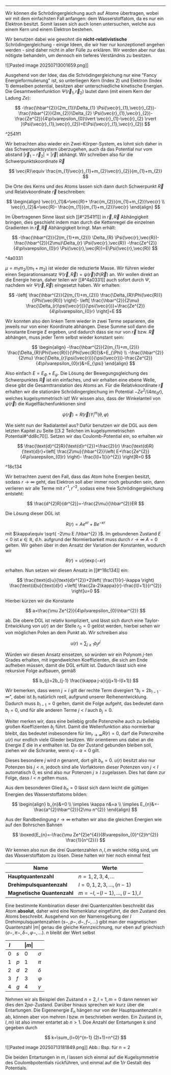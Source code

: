 ***

Wir können die Schrödingergleichung auch auf Atome übertragen, wobei wir mit dem einfachsten Fall anfangen: dem Wasserstoffatom, da es nur ein Elektron besitzt. Somit lassen sich auch Ionen untersuchen, welche aus einem Kern und einem Elektron bestehen.

Wir benutzen dabei wie gewohnt die **nicht-relativistische** Schrödingergleichung - einige Ideen, die wir hier nur konzeptionell angehen werden - sind daher nicht in aller Fülle zu erklären. Wir werden aber nur das nötigste behandeln, um dennoch ein tieferes Verständnis zu besitzen.

![[Pasted image 20250713001659.png]]

Ausgehend von der Idee, das die Schrödingergleichung nur eine "Fancy Energieformulierung" ist, so unterliegen Kern (Index 2) und Elektron (Index 1) demselben potential, besitzen aber unterschiedliche kinetische Energien. Die Gesamtwellenfunktion $\Psi(\vec{r}_{1},\vec{r}_{2})$ lautet dann (mit einem Kern der Ladung $Ze$):

$$
-\frac{\hbar^{2}}{2m_{1}}\Delta_{1} \Psi(\vec{r}_{1},\vec{r}_{2})-\frac{\hbar^{2}}{2m_{2}}\Delta_{2} \Psi(\vec{r}_{1},\vec{r}_{2})-\frac{Ze^{2}}{4\pi\varepsilon_{0}\lvert \vec{r}_{1}-\vec{r}_{2} \rvert }\Psi(\vec{r}_{1},\vec{r}_{2})=E\Psi(\vec{r}_{1},\vec{r}_{2})
$$

^2541f1

Wir betrachten also wieder ein Zwei-Körper-System, es lohnt sich daher in das Schwerpunktsystem überzugehen, auch da das Potential nur vom abstand $\lvert \vec{r}_{1}-\vec{r}_{2} \rvert=\lvert \vec{r} \rvert$ abhängt. Wir schreiben also für die Schwerpunktskoordinate $\vec{R}$

$$
\vec{R}\equiv \frac{m_{1}\vec{r}_{1}+m_{2}\vec{r}_{2}}{m_{1}+m_{2}}
$$

Die Orte des Kerns und des Atoms lassen sich dann durch Schwerpunkt $\vec{R}$ und Relativkoordinate $\vec{r}$ beschreiben:

$$
\begin{align}
\vec{r}_{1}&=\vec{R}+ \frac{m_{2}}{m_{1}+m_{2}}\vec{r} \\
\vec{r}_{2}&=\vec{R}- \frac{m_{1}}{m_{1}+m_{2}}\vec{r}
\end{align}
$$

Im Übertragenen Sinne lässt sich [[#^2541f1]] in $\vec{r},\vec{R}$ Abhängigkeit bringen, dies geschieht indem man durch die Kettenregel die einzelnen Gradienten in $\vec{r},\vec{R}$ Abhängigkeit bringt. Man erhält:

$$
-\frac{\hbar^{2}}{2(m_{1}+m_{2})} \Delta_{R} \Psi(\vec{r},\vec{R})-\frac{\hbar^{2}}{2\mu}\Delta_{r} \Psi(\vec{r},\vec{R}) -\frac{Ze^{2}}{4\pi\varepsilon_{0}r} \Psi(\vec{r},\vec{R})=E\Psi(\vec{r},\vec{R})
$$

^4a0331

$\mu=m_{1}m_{2} /(m_{1}+m_{2})$ ist wieder die reduzierte Masse. Wir führen wieder einen Separationsansatz $\Psi(\vec{r},\vec{R})=\psi(\vec{r})\Phi(\vec{R})$ an. Wir wollen direkt an die Energie heran, daher teilen wir [[#^4a0331]] auch sofort durch $\Psi$, nachdem wir $\Psi(\vec{r},\vec{R})$ eingesetzt haben. Wir erhalten:

$$
-\left[ \frac{\hbar^{2}}{2(m_{1}+m_{2})} \frac{\Delta_{R}\Phi(\vec{R})}{\Phi(\vec{R})} \right]- \left[  \frac{\hbar^{2}}{2\mu} \frac{\Delta_{r}\psi(\vec{r})}{\psi(\vec{r})}+\frac{Ze^{2}}{4\pi\varepsilon_{0}r} \right]=E
$$

Wir konnten also den linken Term wieder in zwei Terme separieren, die jeweils nur von einer Koordinate abhängen. Diese Summe soll dann die konstante Energie $E$ ergeben, und dadurch dass sie nur von $\vec{r}$ bzw. $\vec{R}$ abhängen, muss jeder Term selbst wieder konstant sein:

$$
\begin{align}
-\frac{\hbar^{2}}{2(m_{1}+m_{2})} \frac{\Delta_{R}\Phi(\vec{R})}{\Phi(\vec{R})}&=E_{\Phi} \\
-\frac{\hbar^{2}}{2\mu} \frac{\Delta_{r}\psi(\vec{r})}{\psi(\vec{r})}-\frac{Ze^{2}}{4\pi\varepsilon_{0}r}&=E_{\psi}
\end{align}
$$

Also einfach $E=E_{\Phi}+E_{\psi}$. Die Lösung der Bewegungsgleichung des Schwerpunktes $\vec{R}$ ist ein einfaches, und wir erhalten eine ebene Welle, diese gibt die Gesamttranslation des Atoms an. Für die Relativkoordinate $\vec{r}$ erhalten wir die stationäre Schrödingergleichung im Potential $-Ze^{2} /(4\pi\varepsilon_{0}r)$, welches kugelsymmetrisch ist! Wir wissen also, dass der Winkelanteil von $\psi(\vec{r})$ die Kugelflächenfunktionen sind

$$
\psi(\vec{r})=R(\vec{r}) Y_{l}^{m}(\theta,\varphi)
$$

Wie sieht nun der Radialanteil aus? Dafür benutzen wir die DGL aus dem letzten Kapitel zu Seite [[3.2 Teilchen im kugelsymmetrischen Potential#^dd8c70]]. Setzen wir das Coulomb-Potential ein, so erhalten wir

$$
\frac{\text{d}^{2}R}{\text{d}r^{2}}+\frac{2}{r} \frac{\text{d}R}{\text{d}r}+\left[ \frac{2\mu}{\hbar^{2}}\left( E+\frac{Ze^{2}}{4\pi\varepsilon_{0}r} \right)- \frac{l(l+1)}{r^{2}} \right]R=0  
$$

^18c134

Wir betrachten zuerst den Fall, dass das Atom hohe Energien besitzt, sodass $r\to \infty$ geht, das Elektron soll aber immer noch gebunden sein, dann verlieren wir alle Terme mit $r^{-1},r^{-2}$, sodass eine freie Schrödingergleichung entsteht:

$$
\frac{d^{2}R}{dr^{2}}=-\frac{2\mu}{\hbar^{2}}ER
$$

Die Lösung dieser DGL ist

$$
R(r)=Ae^{\kappa r}+Be^{-\kappa r}
$$

mit $\kappa\equiv \sqrt{ -2\mu E /\hbar^{2} }$. Im gebundenen Zustand $E<0$ ist $\kappa \in \mathbb{R}$, d.h. aufgrund der Normierbarkeit muss durch $r\to \infty$ $A=0$ gelten. Wir gehen über in den Ansatz der Variation der Konstanten, wodurch wir

$$
R(r)=u(r) \exp(-\kappa r)
$$

erhalten. Nun setzen wir diesen Ansatz in [[#^18c134]] ein:

$$
\frac{\text{d}u}{\text{d}r^{2}}+2\left( \frac{1}{r}-\kappa \right) \frac{\text{d}u}{\text{d}r} +\left[ \frac{2a-2\kappa}{r}-\frac{l(l+1)}{r^{2}} \right]u=0  
$$

Hierbei kürzen wir die Konstante

$$
a=\frac{\mu Ze^{2}}{4\pi\varepsilon_{0}\hbar^{2}}
$$

ab. Die obere DGL ist relativ kompliziert, und lässt sich durch eine Taylor-Entwicklung von $u(r)$ an der Stelle $r_{0}=0$ gelöst werden, hierbei sehen wir von möglichen Polen an dem Punkt ab. Wir schreiben also

$$
u(r)=\sum_{j\geq 1} b_{j}r^{j}
$$

Würden wir diesen Ansatz einsetzen, so würden wir ein Polynom $j$-ten Grades erhalten, mit irgendwelchen Koeffizienten, die sich am Ende aufheben müssen, damit die DGL erfüllt ist. Dadurch lässt sich eine rekursive Folge aufbauen, gemäß

$$
b_{j}=2b_{j-1} \frac{\kappa j-a}{j(j+1)-l(l+1)}
$$

Wir bemerken, dass wenn $j=l$ gilt der rechte Term divergiert "$b_{l}=2b_{l-1}\cdot \infty$", dabei ist $b_{l}$ natürlich reell, aufgrund unserer Reihenentwicklung. Dadurch muss $b_{l-1}=0$ gelten, damit die Folge aufgeht, das bedeutet dann $b_{l}=0$, und für alle anderen Terme $j<l$ auch $b_{j}=0$. 

Weiter merken wir, dass eine beliebig große Potenzreihe auch zu beliebig großen Koeffizienten $b_{j}$ führt. Damit die Wellenfunktion also normierbar bleibt, das bedeutet insbesondere für $\lim_{ r \to \infty }R(r)=0$, darf die Potenzreihe $u(r)$ nur endlich viele Glieder besitzen. Wir orientieren uns dabei an die Energie $E$ die in $\kappa$ enthalten ist. Da der Zustand gebunden bleiben soll, ziehen wir die Schranke, wenn $\kappa j-a=0$ gilt. 

Dieses besondere $j$ wird $n$ genannt, dort gilt $b_{n}=0$. $u(r)$ besitzt also nur Potenzen bis $j<n$, jedoch sind alle Vorfaktoren dieser Potenzen von $j<l$ automatisch $0$, es sind also nur Potenzen $j\geq l$ zugelassen. Dies hat dann zur Folge, dass $l<n$ gelten muss. 

Aus dem besonderen Glied $b_{n}=0$ lässt sich dann leicht die gültigen Energien des Wasserstoffatoms bilden:

$$
\begin{align}
b_{n}&=0 \\
\implies \kappa n&=a \\
\implies E_{n}&=-\frac{a^{2}\hbar^{2}}{2\mu n^{2}}
\end{align}
$$

Aus der Randbedingung $r\to \infty$ erhalten wir also die gleichen Energien wie auf den Bohrschen Bahnen

$$
\boxed{E_{n}=-\frac{\mu Ze^{2}e^{4}}{8\varepsilon_{0}^{2}h^{2}} \frac{1}{n^{2}}}
$$

Wir kennen also nun die drei Quantenzahlen $n,l,m$ welche nötig sind, um das Wasserstoffatom zu lösen. Diese halten wir hier noch einmal fest

| Name                        | Werte                       |
| --------------------------- | --------------------------- |
| **Hauptquantenzahl**        | $n=1,2,3,4,\dots$           |
| **Drehimpulsquantenzahl**   | $l=0,1,2,3,\dots,(n-1)$     |
| **Magnetische Quantenzahl** | $m=-l,-(l-1),\dots,(l-1),l$ |

Eine bestimmte Kombination dieser drei Quantenzahlen beschreibt das Atom **absolut**, daher wird eine Nomenklatur eingeführt, die den Zustand des Atoms beschreibt. Ausgehend von der Namensgebung der $l$ Drehimpulsquantenzahlen ($s-,p-,d-,f-,\dots$) gibt man der magnetischen Quantenzahl $\lvert m \rvert$ genau die gleiche Kennzeichnung, nur eben auf griechisch ($\sigma-,\pi-,\delta-,\varphi-,\dots$). $n$ bleibt der Wert selbst

| $l$ |     | $\lvert m \rvert$ |           |
| --- | --- | ----------------- | --------- |
| $0$ | $s$ | $0$               | $\sigma$  |
| $1$ | $p$ | $1$               | $\pi$     |
| $2$ | $d$ | $2$               | $\delta$  |
| $3$ | $f$ | $3$               | $\varphi$ |
| $4$ | $g$ | $4$               | $\gamma$  |

Nehmen wir als Beispiel den Zustand $n=2,l=1,m=0$ dann nennen wir dies den $2p \sigma$-Zustand. Darüber hinaus sprechen wir kurz über die Entartungen. Die Eigenenergie $E_{n}$ hängen nur von der Hauptquantenzahl $n$ ab, können aber von mehren $l$ bzw. $m$ beschrieben werden. Ein Zustand $(n,l,m)$ ist also immer entartet ab $n>1$. Doe Anzahl der Entartungen $k$ sind gegeben durch

$$
k=\sum_{l=0}^{n-1} (2l+1)=n^{2}
$$

![[Pasted image 20250713181849.png]]
Abb.: Bsp. für $n=2$

Die beiden Entartungen in $m,l$ lassen sich einmal auf die Kugelsymmetrie des Coulombpotentials rückführen, und einmal auf die $1 /r$ Gestalt des Potentials.

